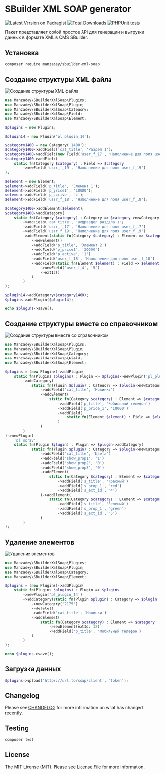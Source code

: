 # SBuilder XML SOAP generator

[![Latest Version on Packagist](https://img.shields.io/packagist/v/manzadey/sbuilder-xml-soap.svg?style=flat-square)](https://packagist.org/packages/manzadey/sbuilder-xml-soap)
[![Total Downloads](https://img.shields.io/packagist/dt/manzadey/sbuilder-xml-soap.svg?style=flat-square)](https://packagist.org/packages/manzadey/sbuilder-xml-soap)
[![PHPUnit tests](https://github.com/Manzadey/sbuilder-xml-soap/actions/workflows/phpunit-tests.yml/badge.svg?event=push)](https://github.com/Manzadey/sbuilder-xml-soap/actions/workflows/phpunit-tests.yml)

Пакет представляет собой простое API для генерации и выгрузки данных в формате XML в CMS SBuilder.

## Установка

```bash
composer require manzadey/sbuilder-xml-soap
```

## Создание структуры XML файла
![Создание структуры XML файла](https://user-images.githubusercontent.com/34869211/225909894-d27f00b8-8a92-4fa2-b4a1-ddd76426ef9c.png)

```php
use Manzadey\SBuilderXmlSoap\Plugins;
use Manzadey\SBuilderXmlSoap\Plugin;
use Manzadey\SBuilderXmlSoap\Category;
use Manzadey\SBuilderXmlSoap\Field;
use Manzadey\SBuilderXmlSoap\Element;

$plugins = new Plugins;

$plugin14 = new Plugin('pl_plugin_14');

$category1400 = new Category('1400');
$category1400->addField('cat_title', 'Раздел 1');
$category1400->addField(new Field('user_f_17', 'Наполнение для поля user_f_17'));
$category1400->addField(
    static fn(Category $category) : Field => $category
        ->newField('user_f_19', 'Наполнение для поля user_f_19')
);

$element = new Element;
$element->addField('p_title', 'Элемент 1');
$element->addField('p_price1', '10000');
$element->addField('p_active', '1');
$element->addField('user_f_18', 'Наполнение для поля user_f_18');

$category1400->addElement($element);
$category1400->addCategory(
    static fn(Category $category) : Category => $category->newCategory()
        ->addField('cat_title', 'Подраздел раздела 1')
        ->addField('user_f_17', 'Наполнение для поля user_f_17')
        ->addField('user_f_19', 'Наполнение для поля user_f_19')
        ->addElement(static fn(Category $category) : Element => $category
            ->newElement()
            ->addField('p_title', 'Элемент 2')
            ->addField('p_price1', '20000')
            ->addField('p_active', '1')
            ->addField('user_f_18', 'Наполнение для поля user_f_18')
            ->addField(static fn(Element $element) : Field => $element
                ->newField('user_f_4', '5')
                ->extId()
            )
        )
);

$plugin14->addCategory($category1400);
$plugins->addPlugin($plugin14);

echo $plugins->save();
```

## Создание структуры вместе со справочником
![Создание структуры вместе со справочником](https://user-images.githubusercontent.com/34869211/225909996-3e51b16f-dcfd-4983-8254-85bd4ab5f336.png)


```php
use Manzadey\SBuilderXmlSoap\Plugins;
use Manzadey\SBuilderXmlSoap\Plugin;
use Manzadey\SBuilderXmlSoap\Category;
use Manzadey\SBuilderXmlSoap\Field;
use Manzadey\SBuilderXmlSoap\Element;

$plugins = (new Plugins)->addPlugin(
    static fn(Plugins $plugins) : Plugin => $plugins->newPlugin('pl_plugin_14')
        ->addCategory(
            static fn(Plugin $plugin) : Category => $plugin->newCategory()
                ->addField('cat_title', 'Новинки')
                ->addElement(
                    static fn(Category $category) : Element => $category->newElement()
                        ->addField('p_title', 'Мобильный телефон')
                        ->addField('p_price_1', '10000')
                        ->addField(
                            static fn(Element $element) : Field => $element->newField('user_f_22', '4')->extId()
                        )
                )
        )
)->newPlugin(
    'pl_sprav',
    static fn(Plugin $plugin) : Plugin => $plugin->addCategory(
            static fn(Plugin $plugin) : Category => $plugin->newCategory()
                ->addField('cat_title', 'Цвета')
                ->addField('show_prop1', '1')
                ->addField('show_prop2', '0')
                ->addField('show_prop3', '0')
                ->addElement(
                    static fn(Category $category) : Element => $category->newElement()
                        ->addField('s_title', 'Красный')
                        ->addField('s_prop_1', 'red')
                        ->addField('s_ext_id', '4')
                )->addElement(
                    static fn(Category $category) : Element => $category->newElement(extId: 5)
                        ->addField('s_title', 'Зеленый')
                        ->addField('s_prop_1', 'green')
                        ->addField('s_ext_id', '5')
                )
        )
);
```

## Удаление элементов
![Удаление элементов](https://user-images.githubusercontent.com/34869211/225910092-3f5e0921-705f-4288-86db-822d1bfa1a02.png)

```php
use Manzadey\SBuilderXmlSoap\Plugins;
use Manzadey\SBuilderXmlSoap\Plugin;
use Manzadey\SBuilderXmlSoap\Category;
use Manzadey\SBuilderXmlSoap\Element;

$plugins = (new Plugins)->addPlugin(
    static fn(Plugins $plugins) : Plugin => $plugins
        ->newPlugin('pl_plugin_14')
        ->addCategory(static fn(Plugin $plugin) : Category => $plugin
            ->newCategory('2175')
            ->delete()
            ->addField('cat_title', 'Новинки')
            ->addElement(
                static fn(Category $category) : Element => $category
                    ->newElement(extId: 12)
                    ->addField('p_title', 'Мобильный телефон')
            )
        )
);

echo $plugins->save();
```

## Загрузка данных
```php
$plugins->upload('https://url.to/soap/client', 'token');
```

## Changelog

Please see [CHANGELOG](CHANGELOG.md) for more information on what has changed recently.

## Testing

```bash
composer test
```

## License

The MIT License (MIT). Please see [License File](LICENSE) for more information.

